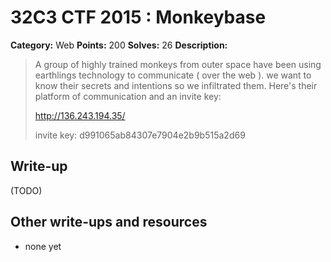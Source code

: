 # 32C3 CTF 2015 : Monkeybase

**Category:** Web
**Points:** 200
**Solves:** 26
**Description:**

> A group of highly trained monkeys from outer space have been using earthlings technology to communicate ( over the web ). we want to know their secrets and intentions so we infiltrated them. Here's their platform of communication and an invite key:
> 
> 
> <http://136.243.194.35/>
> 
> 
> invite key: d991065ab84307e7904e2b9b515a2d69


## Write-up

(TODO)

## Other write-ups and resources

* none yet

